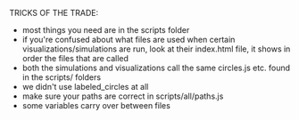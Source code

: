 TRICKS OF THE TRADE:
- most things you need are in the scripts folder
- if you're confused about what files are used when certain visualizations/simulations are run, look at their index.html file, it shows in order the files that are called
- both the simulations and visualizations call the same circles.js etc. found in the scripts/<whatever shape> folders
- we didn't use labeled_circles at all
- make sure your paths are correct in scripts/all/paths.js
- some variables carry over between files
